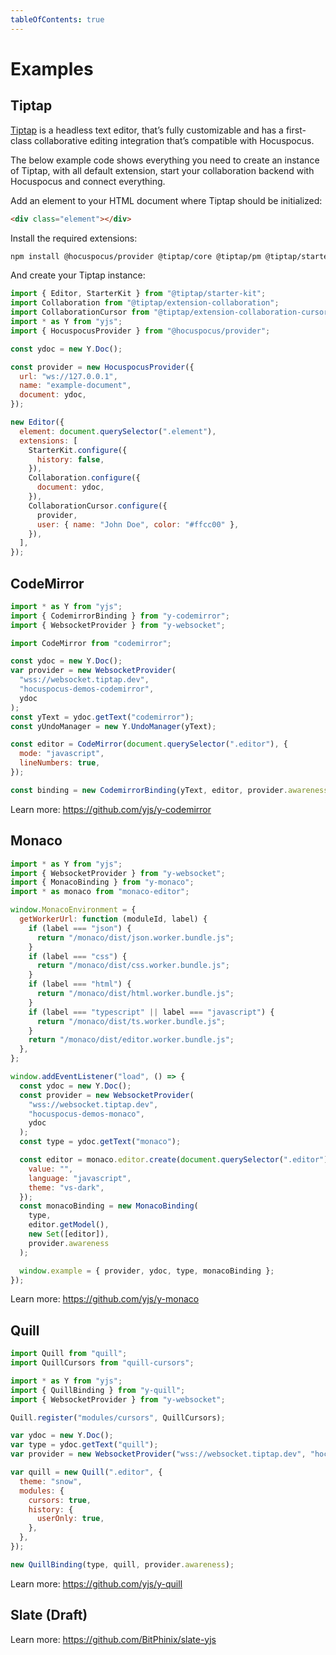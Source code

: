 ```yaml
---
tableOfContents: true
---
```


# Examples

## Tiptap

[Tiptap](https://tiptap.dev) is a headless text editor, that’s fully customizable and has a first-class collaborative editing integration that’s compatible with Hocuspocus.

The below example code shows everything you need to create an instance of Tiptap, with all default extension, start your collaboration backend with Hocuspocus and connect everything.

Add an element to your HTML document where Tiptap should be initialized:

```html
<div class="element"></div>
```

Install the required extensions:

```bash
npm install @hocuspocus/provider @tiptap/core @tiptap/pm @tiptap/starter-kit @tiptap/extension-collaboration @tiptap/extension-collaboration-cursor yjs y-prosemirror
```

And create your Tiptap instance:

```js
import { Editor, StarterKit } from "@tiptap/starter-kit";
import Collaboration from "@tiptap/extension-collaboration";
import CollaborationCursor from "@tiptap/extension-collaboration-cursor";
import * as Y from "yjs";
import { HocuspocusProvider } from "@hocuspocus/provider";

const ydoc = new Y.Doc();

const provider = new HocuspocusProvider({
  url: "ws://127.0.0.1",
  name: "example-document",
  document: ydoc,
});

new Editor({
  element: document.querySelector(".element"),
  extensions: [
    StarterKit.configure({
      history: false,
    }),
    Collaboration.configure({
      document: ydoc,
    }),
    CollaborationCursor.configure({
      provider,
      user: { name: "John Doe", color: "#ffcc00" },
    }),
  ],
});
```

## CodeMirror

```js
import * as Y from "yjs";
import { CodemirrorBinding } from "y-codemirror";
import { WebsocketProvider } from "y-websocket";

import CodeMirror from "codemirror";

const ydoc = new Y.Doc();
var provider = new WebsocketProvider(
  "wss://websocket.tiptap.dev",
  "hocuspocus-demos-codemirror",
  ydoc
);
const yText = ydoc.getText("codemirror");
const yUndoManager = new Y.UndoManager(yText);

const editor = CodeMirror(document.querySelector(".editor"), {
  mode: "javascript",
  lineNumbers: true,
});

const binding = new CodemirrorBinding(yText, editor, provider.awareness, { yUndoManager });
```

Learn more: https://github.com/yjs/y-codemirror

## Monaco

```js
import * as Y from "yjs";
import { WebsocketProvider } from "y-websocket";
import { MonacoBinding } from "y-monaco";
import * as monaco from "monaco-editor";

window.MonacoEnvironment = {
  getWorkerUrl: function (moduleId, label) {
    if (label === "json") {
      return "/monaco/dist/json.worker.bundle.js";
    }
    if (label === "css") {
      return "/monaco/dist/css.worker.bundle.js";
    }
    if (label === "html") {
      return "/monaco/dist/html.worker.bundle.js";
    }
    if (label === "typescript" || label === "javascript") {
      return "/monaco/dist/ts.worker.bundle.js";
    }
    return "/monaco/dist/editor.worker.bundle.js";
  },
};

window.addEventListener("load", () => {
  const ydoc = new Y.Doc();
  const provider = new WebsocketProvider(
    "wss://websocket.tiptap.dev",
    "hocuspocus-demos-monaco",
    ydoc
  );
  const type = ydoc.getText("monaco");

  const editor = monaco.editor.create(document.querySelector(".editor"), {
    value: "",
    language: "javascript",
    theme: "vs-dark",
  });
  const monacoBinding = new MonacoBinding(
    type,
    editor.getModel(),
    new Set([editor]),
    provider.awareness
  );

  window.example = { provider, ydoc, type, monacoBinding };
});
```

Learn more: https://github.com/yjs/y-monaco

## Quill

```js
import Quill from "quill";
import QuillCursors from "quill-cursors";

import * as Y from "yjs";
import { QuillBinding } from "y-quill";
import { WebsocketProvider } from "y-websocket";

Quill.register("modules/cursors", QuillCursors);

var ydoc = new Y.Doc();
var type = ydoc.getText("quill");
var provider = new WebsocketProvider("wss://websocket.tiptap.dev", "hocuspocus-demos-quill", ydoc);

var quill = new Quill(".editor", {
  theme: "snow",
  modules: {
    cursors: true,
    history: {
      userOnly: true,
    },
  },
});

new QuillBinding(type, quill, provider.awareness);
```

Learn more: https://github.com/yjs/y-quill

## Slate (Draft)

Learn more: https://github.com/BitPhinix/slate-yjs
